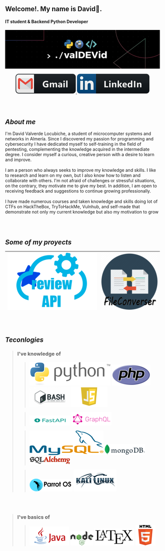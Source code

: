 ## Welcome!. My name is David👋.


####  **IT student & Backend Python Developer**
    
  
![Banner](./static/Banner.png)
<p align="center">
    <a href="mailto:daval.locub@gmail.com">
        <img src="./static/gmail.svg" alt="Gmail">
    </a>
    <a href="https://www.linkedin.com/in/valdevid/">
        <img src="./static/linkedin.svg" alt="LInkedin">
    </a>
</p>


<br/><br/>


## *About me*

I'm David Valverde Locubiche, a student of microcomputer systems and networks in Almería. Since I discovered my passion for programming and cybersecurity I have dedicated myself to self-training in the field of pentesting, complementing the knowledge acquired in the intermediate degree. I consider myself a curious, creative person with a desire to learn and improve.
<br/><br/>
I am a person who always seeks to improve my knowledge and skills. I like to research and learn on my own, but I also know how to listen and collaborate with others. I'm not afraid of challenges or stressful situations, on the contrary, they motivate me to give my best. In addition, I am open to receiving feedback and suggestions to continue growing professionally.
<br/><br/>
I have made numerous courses and taken knowledge and skills doing lot of CTFs on HackTheBox, TryToHackMe, Vulnhub, and self-made that demonstrate not only my current knowledge but also my motivation to grow


<br/><br/>


## *Some of my proyects*
|[![FileConverser](./static/reviewAPI.png)](https://github.com/valDEVid/reviewAPI)| [![FileConverser](./static/FileConverserLogo.png)](https://github.com/valDEVid/FileConverter)
|---|---|

<br/><br/>


## *Teconlogies*


>### I've knowledge of
>
>>  ![Python](./static/Python1.svg)
    ![PHP](./static/PHP-logo.png)
    ![Bash](./static/logo-bash.png)
    ![JS](./static/JavaScript.png)
>
>>  ![FastAPI](./static/FastAPI1.png)
    ![GraphQL](./static/GraphQL.png)
>
>>  ![MySQL](./static/si.svg)
    ![MongoDB](./static/MongoDB.png)
    ![sqlAlchemy](./static/sqlAlchemy.png)
>
>>  ![ParrotOS](./static/parrot-logo-lm.png)
    ![Kali](./static/KaliLinux.png)

<br/><br/>

>### I've basics of
>
>>  ![Java](./static/java-logo.png)
    ![NodeJS](./static/NodeJS1.png)
    ![Latex](./static/Latex.png)
    ![HTML](./static/HTML5.png)
